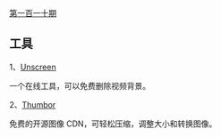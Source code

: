 [第一百一十期](https://github.com/ruanyf/weekly/blob/master/docs/issue-110.md)

## 工具

1、[Unscreen](https://www.unscreen.com/)

一个在线工具，可以免费删除视频背景。

2、[Thumbor](https://web.dev/use-thumbor/)

免费的开源图像 CDN，可轻松压缩，调整大小和转换图像。